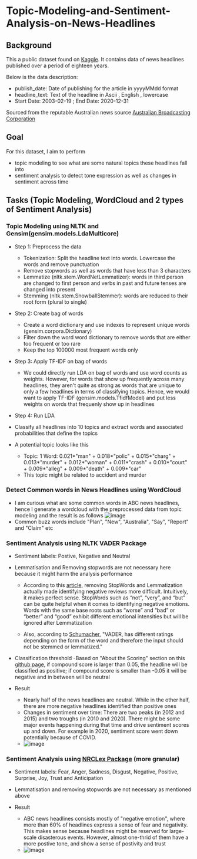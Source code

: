 # Topic-Modeling-and-Sentiment-Analysis-on-News-Headlines

## Background 
This a public dataset found on [Kaggle](https://www.kaggle.com/therohk/million-headlines). It contains data of news headlines published over a period of eighteen years. 

Below is the data description: 
- publish_date: Date of publishing for the article in yyyyMMdd format
- headline_text: Text of the headline in Ascii , English , lowercase
- Start Date: 2003-02-19 ; End Date: 2020-12-31

Sourced from the reputable Australian news source [Australian Broadcasting Corporation](http://www.abc.net.au)

## Goal 
For this dataset, I aim to perform 
- topic modeling to see what are some natural topics these headlines fall into
- sentiment analysis to detect tone expression as well as changes in sentiment across time 

## Tasks (Topic Modeling, WordCloud and 2 types of Sentiment Analysis) 

### Topic Modeling using NLTK and Gensim(gensim.models.LdaMulticore)
- Step 1: Preprocess the data 
  - Tokenization: Split the headline text into words. Lowercase the words and remove punctuation
  - Remove stopwords as well as words that have less than 3 characters 
  - Lemmatize (nltk.stem.WordNetLemmatizer): words in third person are changed to first person and verbs in past and future tenses are changed into present
  - Stemming (nltk.stem.SnowballStemmer): words are reduced to their root form (plural to single)

- Step 2: Create bag of words 
  - Create a word dictionary and use indexes to represent unique words (gensim.corpora.Dictionary)
  - Filter down the word word dictionary to remove words that are either too frequent or too rare
  - Keep the top 100000 most frequent words only 
  
- Step 3: Apply TF-IDF on bag of words
  - We could directly run LDA on bag of words and use word counts as weights. However, for words that show up frequently across many headlines, they aren't quite as strong as words that are unique to only a few headlines in terms of classifying topics. Hence, we would want to apply TF-IDF (gensim.models.TfidfModel) and put less weights on words that frequenly show up in headlines
 
- Step 4: Run LDA 
- Classify all headlines into 10 topics and extract words and associated probabilities that define the topics
- A potential topic looks like this 
  - Topic: 1 Word: 0.021*"man" + 0.018*"polic" + 0.015*"charg" + 0.013*"murder" + 0.012*"woman" + 0.011*"crash" + 0.010*"court" + 0.009*"alleg" + 0.009*"death" + 0.009*"car"
  - This topic might be related to accident and murder 

### Detect Common words in News Headlines using WordCloud 
- I am curious what are some common words in ABC news headlines, hence I generate a wordcloud with the preprocessed data from topic modeling and the result is as follows
![image](https://user-images.githubusercontent.com/76879882/119908544-764fe580-bf18-11eb-93a6-2eadefc729e1.png)
- Common buzz words include "Plan", "New", "Australia", "Say", "Report" and "Claim" etc


### Sentiment Analysis using NLTK VADER Package
- Sentiment labels: Postive, Negative and Neutral

- Lemmatisation and Removing stopwords are not necessary here because it might harm the analysis performance
  - According to this [article](https://medium.com/data-science-blogs/stopwords-and-lexicon-normalization-for-sentiment-analysis-f9f10f0d4108#:~:text=VADER%20tends%20to%20outperform%20TextBlob,for%20pattern%20based%20sentiment%20analysis.), removing StopWords and Lemmatization actually made identifying negative reviews more difficult. Intuitively, it makes perfect sense. StopWords such as “not”, “very”, and “but” can be quite helpful when it comes to identifying negative emotions. Words with the same base roots such as “worse” and “bad” or “better” and “good” exhibit different emotional intensities but will be ignored after Lemmatization

  - Also, according to [Schumacher](https://opendatagroup.github.io/data%20science/2019/03/21/preprocessing-text.html#:~:text=The%20general%20rule%20for%20whether,improve%20performance%2C%20do%20not%20lemmatize.&text=For%20example%2C%20a%20popular%20sentiment,not%20be%20stemmed%20or%20lemmatized), "VADER, has different ratings depending on the form of the word and therefore the input should not be stemmed or lemmatized."

- Classification threshold
  -Based on "About the Scoring" section on this [github page](https://github.com/cjhutto/vaderSentiment), if compound score is larger than 0.05, the headline will be classified as positive; if compound score is smaller than -0.05 it will be negative and in between will be neutral

- Result 
  - Nearly half of the news headlines are neutral. While in the other half, there are more negative headlines identified than positive ones 
  - Changes in sentiment over time: There are two peaks (in 2012 and 2015) and two troughs (in 2010 and 2020). There might be some major events happening during that time and drive sentiment scores up and down. For example in 2020, sentiment score went down potentially because of COVID.
   - ![image](https://user-images.githubusercontent.com/76879882/119909226-017dab00-bf1a-11eb-9ea2-631c59e630b6.png)
 
 
### Sentiment Analysis using [NRCLex Package](https://pypi.org/project/NRCLex/) (more granular) 
- Sentiment labels: Fear, Anger, Sadness, Disgust, Negative, Positive, Surprise, Joy, Trust and Anticipation

- Lemmatisation and removing stopwords are not necessary as mentioned above 

- Result 
  - ABC news headlines consists mostly of "negative emotion", where more than 60% of headlines express a sense of fear and negativity. This makes sense because headlines might be reserved for large-scale disasterous events. However, almost one-thrid of them have a more postive tone, and show a sense of postivity and trust
  - ![image](https://user-images.githubusercontent.com/76879882/119910848-ae0d5c00-bf1d-11eb-84b2-8842993befb1.png)

  
